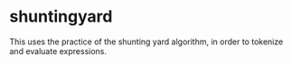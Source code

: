 # shuntingyard

This uses the practice of the shunting yard algorithm, in order to tokenize and evaluate expressions.
